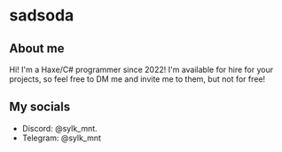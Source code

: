 # sadsoda

## About me

Hi! I'm a Haxe/C# programmer since 2022! I'm available for hire for your projects, so feel free to DM me and invite me to them, but not for free!

## My socials

- Discord: @sylk_mnt.
- Telegram: @sylk_mnt
